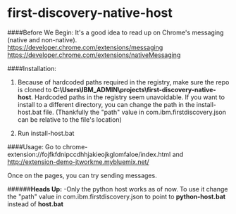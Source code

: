 # first-discovery-native-host

####Before We Begin:
It's a good idea to read up on Chrome's messaging (native and non-native).
https://developer.chrome.com/extensions/messaging
https://developer.chrome.com/extensions/nativeMessaging

####Installation:
1. Because of hardcoded paths required in the registry, make sure the repo is cloned to
**C:\Users\IBM_ADMIN\projects\first-discovery-native-host**. Hardcoded paths in
the registry seem unavoidable. If you want to install to a different directory, you can change
the path in the install-host.bat file. (Thankfully the "path" value  in
com.ibm.firstdiscovery.json can be relative to the file's location)

2. Run install-host.bat



####Usage:
Go to chrome-extension://fojfkfdnipccdhhjakieojkglomfaloe/index.html and http://extension-demo-jtworkme.mybluemix.net/

Once on the pages, you can try sending messages.

######**Heads Up:**
-Only the python host works as of now. To use it change the "path" value in
com.ibm.firstdiscovery.json to point to **python-host.bat** instead of
**host.bat**
